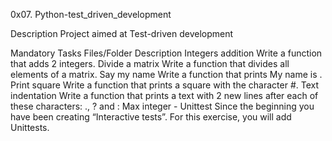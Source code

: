 0x07. Python-test_driven_development

Description
Project aimed at Test-driven development

Mandatory Tasks
Files/Folder	Description
Integers addition	Write a function that adds 2 integers.
Divide a matrix	Write a function that divides all elements of a matrix.
Say my name	Write a function that prints My name is <first name> <last name>.
Print square	Write a function that prints a square with the character #.
Text indentation	Write a function that prints a text with 2 new lines after each of these characters: ., ? and :
Max integer - Unittest	Since the beginning you have been creating “Interactive tests”. For this exercise, you will add Unittests.


